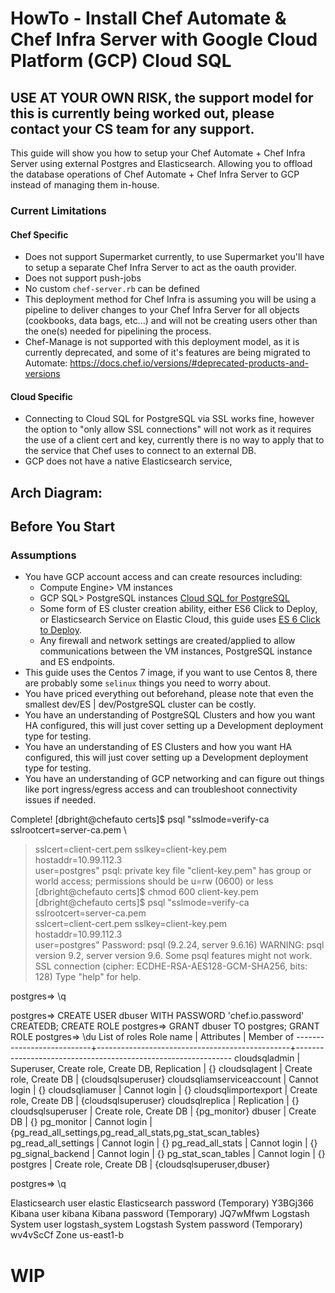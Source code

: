 # HowTo - Install Chef Automate & Chef Infra Server with Google Cloud Platform (GCP) Cloud SQL 

## USE AT YOUR OWN RISK, the support model for this is currently being worked out, please contact your CS team for any support.

This guide will show you how to setup your Chef Automate + Chef Infra Server using external Postgres and
Elasticsearch. Allowing you to offload the database operations of Chef Automate + Chef Infra Server to GCP instead 
of managing them in-house.

### Current Limitations

#### Chef Specific
* Does not support Supermarket currently, to use Supermarket you'll have to setup a separate Chef Infra Server to act as the oauth provider.
* Does not support push-jobs
* No custom `chef-server.rb` can be defined
* This deployment method for Chef Infra is assuming you will be using a pipeline to deliver changes to your Chef Infra Server for all objects (cookbooks, data bags, etc...) and will not be creating users other than the one(s) needed for pipelining the process.
* Chef-Manage is not supported with this deployment model, as it is currently deprecated, and some of it's features are being migrated to Automate: https://docs.chef.io/versions/#deprecated-products-and-versions 

#### Cloud Specific
* Connecting to Cloud SQL for PostgreSQL via SSL works fine, however the option to "only allow SSL connections" will not work as it requires the use of a client cert and key, currently there is no way to apply that to the service that Chef uses to connect to an external DB.
* GCP does not have a native Elasticsearch service, 

## Arch Diagram:


## Before You Start

### Assumptions

* You have GCP account access and can create resources including:
  * Compute Engine> VM instances
  * GCP SQL> PostgreSQL instances [Cloud SQL for PostgreSQL](https://cloud.google.com/sql/docs/features#postgres)
  * Some form of ES cluster creation ability, either ES6 Click to Deploy, or Elasticsearch Service on Elastic Cloud, this guide uses [ES 6 Click to Deploy](https://github.com/GoogleCloudPlatform/elasticsearch-docker/blob/master/6/README.md).
  * Any firewall and network settings are created/applied to allow communications between the VM instances, PostgreSQL instance and ES endpoints.
* This guide uses the Centos 7 image, if you want to use Centos 8, there are probably some `selinux` things you need to worry about.
* You have priced everything out beforehand, please note that even the smallest dev/ES | dev/PostgreSQL cluster can be costly.
* You have an understanding of PostgreSQL Clusters and how you want HA configured, this will just cover setting up a Development deployment type for testing.
* You have an understanding of ES Clusters and how you want HA configured, this will just cover setting up a Development deployment type for testing.
* You have an understanding of GCP networking and can figure out things like port ingress/egress access and can troubleshoot connectivity issues if needed.



Complete!
[dbright@chefauto certs]$ psql "sslmode=verify-ca sslrootcert=server-ca.pem \
> sslcert=client-cert.pem sslkey=client-key.pem \
> hostaddr=10.99.112.3 \
> user=postgres"
psql: private key file "client-key.pem" has group or world access; permissions should be u=rw (0600) or less
[dbright@chefauto certs]$ chmod 600 client-key.pem
[dbright@chefauto certs]$ psql "sslmode=verify-ca sslrootcert=server-ca.pem \
sslcert=client-cert.pem sslkey=client-key.pem \
hostaddr=10.99.112.3 \
user=postgres"
Password:
psql (9.2.24, server 9.6.16)
WARNING: psql version 9.2, server version 9.6.
         Some psql features might not work.
SSL connection (cipher: ECDHE-RSA-AES128-GCM-SHA256, bits: 128)
Type "help" for help.

postgres=> \q


postgres=> CREATE USER dbuser WITH PASSWORD 'chef.io.password' CREATEDB;
CREATE ROLE
postgres=> GRANT dbuser TO postgres;
GRANT ROLE
postgres=> \du
                                                               List of roles
         Role name         |                   Attributes                   |                          Member of
---------------------------+------------------------------------------------+--------------------------------------------------------------
 cloudsqladmin             | Superuser, Create role, Create DB, Replication | {}
 cloudsqlagent             | Create role, Create DB                         | {cloudsqlsuperuser}
 cloudsqliamserviceaccount | Cannot login                                   | {}
 cloudsqliamuser           | Cannot login                                   | {}
 cloudsqlimportexport      | Create role, Create DB                         | {cloudsqlsuperuser}
 cloudsqlreplica           | Replication                                    | {}
 cloudsqlsuperuser         | Create role, Create DB                         | {pg_monitor}
 dbuser                    | Create DB                                      | {}
 pg_monitor                | Cannot login                                   | {pg_read_all_settings,pg_read_all_stats,pg_stat_scan_tables}
 pg_read_all_settings      | Cannot login                                   | {}
 pg_read_all_stats         | Cannot login                                   | {}
 pg_signal_backend         | Cannot login                                   | {}
 pg_stat_scan_tables       | Cannot login                                   | {}
 postgres                  | Create role, Create DB                         | {cloudsqlsuperuser,dbuser}

postgres=> \q


Elasticsearch user
elastic
Elasticsearch password (Temporary)
Y3BGj366
Kibana user
kibana
Kibana password (Temporary)
JQ7wMfwm
Logstash System user
logstash_system
Logstash System password (Temporary)
wv4vScCf
Zone
us-east1-b

# WIP